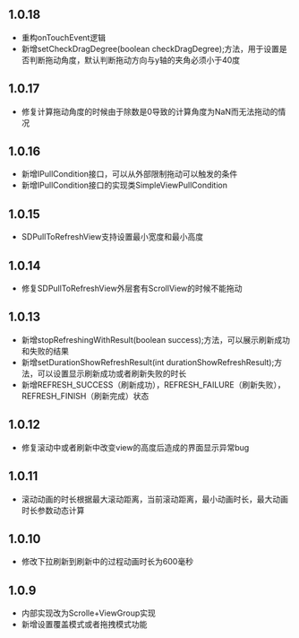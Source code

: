 ## 1.0.18
* 重构onTouchEvent逻辑
* 新增setCheckDragDegree(boolean checkDragDegree);方法，用于设置是否判断拖动角度，默认判断拖动方向与y轴的夹角必须小于40度

## 1.0.17
* 修复计算拖动角度的时候由于除数是0导致的计算角度为NaN而无法拖动的情况

## 1.0.16
* 新增IPullCondition接口，可以从外部限制拖动可以触发的条件
* 新增IPullCondition接口的实现类SimpleViewPullCondition

## 1.0.15
* SDPullToRefreshView支持设置最小宽度和最小高度

## 1.0.14
* 修复SDPullToRefreshView外层套有ScrollView的时候不能拖动

## 1.0.13
* 新增stopRefreshingWithResult(boolean success);方法，可以展示刷新成功和失败的结果
* 新增setDurationShowRefreshResult(int durationShowRefreshResult);方法，可以设置显示刷新成功或者刷新失败的时长
* 新增REFRESH_SUCCESS（刷新成功），REFRESH_FAILURE（刷新失败），REFRESH_FINISH（刷新完成）状态

## 1.0.12
* 修复滚动中或者刷新中改变view的高度后造成的界面显示异常bug

## 1.0.11
* 滚动动画的时长根据最大滚动距离，当前滚动距离，最小动画时长，最大动画时长参数动态计算

## 1.0.10
* 修改下拉刷新到刷新中的过程动画时长为600毫秒

## 1.0.9
* 内部实现改为Scrolle+ViewGroup实现
* 新增设置覆盖模式或者拖拽模式功能
